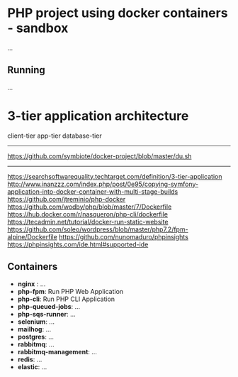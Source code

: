 # PHP project using docker containers - sandbox

...

## Running

...

# 3-tier application architecture

client-tier
app-tier
database-tier

---

https://github.com/symbiote/docker-project/blob/master/du.sh

---

https://searchsoftwarequality.techtarget.com/definition/3-tier-application
http://www.inanzzz.com/index.php/post/0e95/copying-symfony-application-into-docker-container-with-multi-stage-builds
https://github.com/jtreminio/php-docker
https://github.com/wodby/php/blob/master/7/Dockerfile
https://hub.docker.com/r/nasqueron/php-cli/dockerfile
https://tecadmin.net/tutorial/docker-run-static-website
https://github.com/soleo/wordpress/blob/master/php7.2/fpm-alpine/Dockerfile
https://github.com/nunomaduro/phpinsights
https://phpinsights.com/ide.html#supported-ide

## Containers

- **nginx** : ...
- **php-fpm**: Run PHP Web Application
- **php-cli**: Run PHP CLI Application
- **php-queued-jobs**: ...
- **php-sqs-runner**: ...
- **selenium**: ...
- **mailhog**: ...
- **postgres**: ...
- **rabbitmq**: ...
- **rabbitmq-management**: ...
- **redis**: ...
- **elastic**: ...
